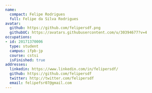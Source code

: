```yaml
---
name:
  compact: Felipe Rodrigues
  full: Felipe da Silva Rodrigues
avatar:
  github: https://github.com/felipersdf.png
  githubUC: https://avatars.githubusercontent.com/u/30394677?v=4
occupations:
- id: 20171370006
  type: student
  campus: ifpb-jp
  course: cstsi
  isFinished: true
addresses:
  linkedin: https://www.linkedin.com/in/felipersdf/
  github: https://github.com/felipersdf
  twitter: http://twitter.com/felipersdf
  email: felipefsr07@gmail.com
---
```

